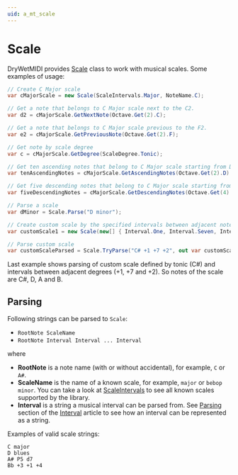 ```yaml
---
uid: a_mt_scale
---
```


# Scale

DryWetMIDI provides [Scale](xref:Melanchall.DryWetMidi.MusicTheory.Scale) class to work with musical scales. Some examples of usage:

```csharp
// Create C Major scale
var cMajorScale = new Scale(ScaleIntervals.Major, NoteName.C);

// Get a note that belongs to C Major scale next to the C2.
var d2 = cMajorScale.GetNextNote(Octave.Get(2).C);

// Get a note that belongs to C Major scale previous to the F2.
var e2 = cMajorScale.GetPreviousNote(Octave.Get(2).F);

// Get note by scale degree
var c = cMajorScale.GetDegree(ScaleDegree.Tonic);

// Get ten ascending notes that belong to C Major scale starting from D2
var tenAscendingNotes = cMajorScale.GetAscendingNotes(Octave.Get(2).D).Take(10);

// Get five descending notes that belong to C Major scale starting from F4
var fiveDescendingNotes = cMajorScale.GetDescendingNotes(Octave.Get(4).F).Take(5);

// Parse a scale
var dMinor = Scale.Parse("D minor");

// Create custom scale by the specified intervals between adjacent notes and root note
var customScale1 = new Scale(new[] { Interval.One, Interval.Seven, Interval.Two }, NoteName.CSharp);

// Parse custom scale
var customScaleParsed = Scale.TryParse("C# +1 +7 +2", out var customScale2);
```

Last example shows parsing of custom scale defined by tonic (C#) and intervals between adjacent degrees (+1, +7 and +2). So notes of the scale are C#, D, A and B.

## Parsing

Following strings can be parsed to `Scale`:

* `RootNote ScaleName`
* `RootNote Interval Interval ... Interval`

where

* **RootNote** is a note name (with or without accidental), for example, `C` or `A#`.
* **ScaleName** is the name of a known scale, for example, `major` or `bebop minor`. You can take a look at [ScaleIntervals](xref:Melanchall.DryWetMidi.MusicTheory.ScaleIntervals) to see all known scales supported by the library.
* **Interval** is a string a musical interval can be parsed from. See [Parsing](Interval.md#parsing) section of the [Interval](Interval.md) article to see how an interval can be represented as a string.

Examples of valid scale strings:

`C major`  
`D blues`  
`A# P5 d7`  
`Bb +3 +1 +4`  